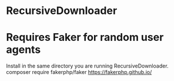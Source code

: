 # RecursiveDownloader

# Requires Faker for random user agents
Install in the same directory you are running RecursiveDownloader.
composer require fakerphp/faker
https://fakerphp.github.io/
